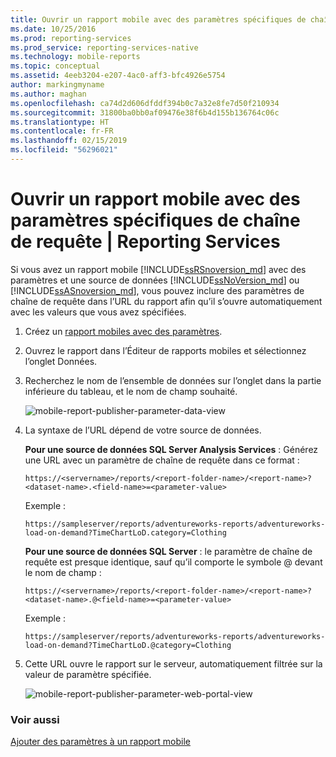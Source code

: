 ```yaml
---
title: Ouvrir un rapport mobile avec des paramètres spécifiques de chaîne de requête | Microsoft Docs
ms.date: 10/25/2016
ms.prod: reporting-services
ms.prod_service: reporting-services-native
ms.technology: mobile-reports
ms.topic: conceptual
ms.assetid: 4eeb3204-e207-4ac0-aff3-bfc4926e5754
author: markingmyname
ms.author: maghan
ms.openlocfilehash: ca74d2d606dfddf394b0c7a32e8fe7d50f210934
ms.sourcegitcommit: 31800ba0bb0af09476e38f6b4d155b136764c06c
ms.translationtype: HT
ms.contentlocale: fr-FR
ms.lasthandoff: 02/15/2019
ms.locfileid: "56296021"
---
```

# <a name="open-a-mobile-report-with-specific-query-string-parameters--reporting-services"></a>Ouvrir un rapport mobile avec des paramètres spécifiques de chaîne de requête | Reporting Services
Si vous avez un rapport mobile [!INCLUDE[ssRSnoversion_md](../../includes/ssrsnoversion-md.md)] avec des paramètres et une source de données [!INCLUDE[ssNoVersion_md](../../includes/ssnoversion-md.md)] ou [!INCLUDE[ssASnoversion_md](../../includes/ssasnoversion-md.md)], vous pouvez inclure des paramètres de chaîne de requête dans l’URL du rapport afin qu’il s’ouvre automatiquement avec les valeurs que vous avez spécifiées. 
1.  Créez un [rapport mobiles avec des paramètres](../../reporting-services/mobile-reports/add-parameters-to-a-mobile-report-reporting-services.md).

2. Ouvrez le rapport dans l’Éditeur de rapports mobiles et sélectionnez l’onglet Données. 

2. Recherchez le nom de l’ensemble de données sur l’onglet dans la partie inférieure du tableau, et le nom de champ souhaité. 
    
    ![mobile-report-publisher-parameter-data-view](../../reporting-services/mobile-reports/media/mobile-report-publisher-parameter-data-view.png)
    
2.  La syntaxe de l’URL dépend de votre source de données. 

     **Pour une source de données SQL Server Analysis Services** : Générez une URL avec un paramètre de chaîne de requête dans ce format :

    `https://<servername>/reports/<report-folder-name>/<report-name>?<dataset-name>.<field-name>=<parameter-value>`

    Exemple :
    
    `https://sampleserver/reports/adventureworks-reports/adventureworks-load-on-demand?TimeChartLoD.category=Clothing` 
    
     **Pour une source de données SQL Server** : le paramètre de chaîne de requête est presque identique, sauf qu’il comporte le symbole \@ devant le nom de champ :

    `https://<servername>/reports/<report-folder-name>/<report-name>?<dataset-name>.@<field-name>=<parameter-value>`

    Exemple :
    
      `https://sampleserver/reports/adventureworks-reports/adventureworks-load-on-demand?TimeChartLoD.@category=Clothing` 

    
3.  Cette URL ouvre le rapport sur le serveur, automatiquement filtrée sur la valeur de paramètre spécifiée.

    ![mobile-report-publisher-parameter-web-portal-view](../../reporting-services/mobile-reports/media/mobile-report-publisher-parameter-web-portal-view.png)

### <a name="see-also"></a>Voir aussi

[Ajouter des paramètres à un rapport mobile](../../reporting-services/mobile-reports/add-parameters-to-a-mobile-report-reporting-services.md)

